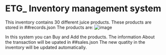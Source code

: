 # ETG_ Inventory management system

This inventory contains 30 different juice products.
These products are stored in ##records.json
The products are:
![image](https://user-images.githubusercontent.com/59435891/131966653-143d160c-f279-42cc-bf85-92b265224e5f.png)


In this system you can Buy and Add the products.
The information About the transaction will be upated in ##sales.json
The new quatity in the inventory will be updated automatically.


